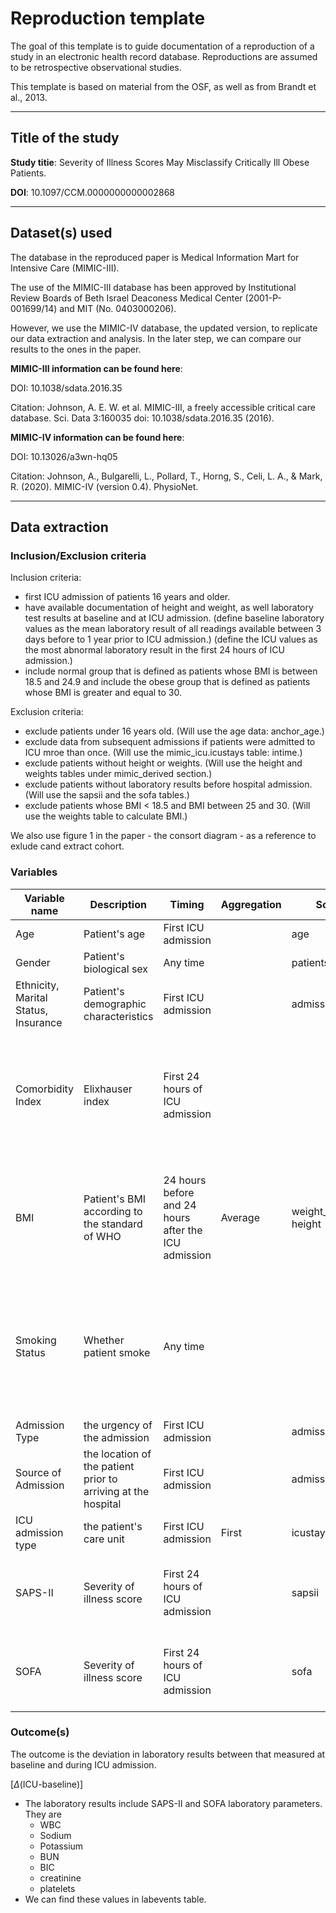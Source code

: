 # Reproduction template

The goal of this template is to guide documentation of a reproduction of a study in an electronic health record database. Reproductions are assumed to be retrospective observational studies.

This template is based on material from the OSF, as well as from Brandt et al., 2013.


---

## Title of the study

**Study titie**: Severity of Illness Scores May Misclassify Critically Ill Obese Patients.

**DOI**: 10.1097/CCM.0000000000002868

---

## Dataset(s) used

The database in the reproduced paper is Medical Information Mart for Intensive Care (MIMIC-III). 

The use of the MIMIC-III database has been approved by Institutional Review Boards of Beth Israel Deaconess Medical Center (2001-P-001699/14) and MIT (No. 0403000206). 

However, we use the MIMIC-IV database, the updated version, to replicate our data extraction and analysis. In the later step, we can compare our results to the ones in the paper.


**MIMIC-III information can be found here**:

DOI: 10.1038/sdata.2016.35

Citation: Johnson, A. E. W. et al. MIMIC-III, a freely accessible critical care database. Sci. Data 3:160035 doi: 10.1038/sdata.2016.35 (2016).

**MIMIC-IV information can be found here**:

DOI: 10.13026/a3wn-hq05

Citation: Johnson, A., Bulgarelli, L., Pollard, T., Horng, S., Celi, L. A., & Mark, R. (2020). MIMIC-IV (version 0.4). PhysioNet. 

---


## Data extraction

### Inclusion/Exclusion criteria

Inclusion criteria:
* first ICU admission of patients 16 years and older. 
* have available documentation of height and weight, as well laboratory test results at baseline and at ICU admission. 
(define baseline laboratory values as the mean laboratory result of all readings available between 3 days before to 1 year prior to ICU admission.)
(define the ICU values as the most abnormal laboratory result in the first 24 hours of ICU admission.)
* include normal group that is defined as patients whose BMI is between 18.5 and 24.9 and include the obese group that is defined as patients whose BMI is greater and equal to 30. 

Exclusion criteria:
* exclude patients under 16 years old. (Will use the age data: anchor_age.)
* exclude data from subsequent admissions if patients were admitted to ICU mroe than once. (Will use the mimic_icu.icustays table: intime.)
* exclude patients without height or weights. (Will use the height and weights tables under mimic_derived section.)
* exclude patients without laboratory results before hospital admission. (Will use the sapsii and the sofa tables.)
* exclude patients whose BMI < 18.5 and BMI between 25 and 30. (Will use the weights table to calculate BMI.)

We also use figure 1 in the paper - the consort diagram - as a reference to exlude cand extract cohort.




### Variables


Variable name | Description | Timing | Aggregation | Source | Notes
--- | --- | --- | --- | --- | ---
Age | Patient's age | First ICU admission |  | age | 
Gender | Patient's biological sex | Any time |  | patients |
Ethnicity, Marital Status, Insurance | Patient's demographic characteristics | First ICU admission |  | admission
Comorbidity Index | Elixhauser index | First 24 hours of ICU admission |  |  | We do not have the derived Elixhauser index, instead we can use the Charlson Index 
BMI | Patient's BMI according to the standard of WHO | 24 hours before and 24 hours after the ICU admission | Average | weight_durations, height | Calculation of BMI using height and weight is required; missing values are excluded
Smoking Status | Whether patient smoke | Any time | | | Natural Language Processing using MIMIC-III noteevents table; might not be feasible to be included
Admission Type | the urgency of the admission | First ICU admission |  | admission 
Source of Admission | the location of the patient prior to arriving at the hospital | First ICU admission |  | admission 
ICU admission type | the patient's care unit | First ICU admission | First | icustays 
SAPS-II | Severity of illness score | First 24 hours of ICU admission | | sapsii | Unsure if there are multiple scores for a same patient
SOFA | Severity of illness score | First 24 hours of ICU admission |  | sofa | Unsure if there are multiple scores for a same patient


### Outcome(s)

The outcome is the deviation in laboratory results between that measured at baseline and during ICU admission. 

[$\Delta$(ICU-baseline)]

* The laboratory results include SAPS-II and SOFA laboratory parameters. They are 
  * WBC
  * Sodium
  * Potassium
  * BUN
  * BIC
  * creatinine
  * platelets
* We can find these values in labevents table.

